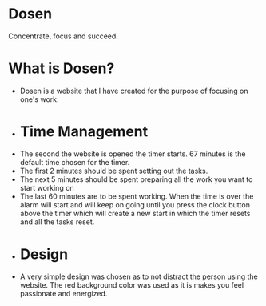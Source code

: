 # Dosen
Concentrate, focus and succeed.
# What is Dosen?
- Dosen is a website that I have created for the purpose of focusing on one's work.
- # Time Management
- The second the website is opened the timer starts. 67 minutes is the default time chosen for the timer.
- The first 2 minutes should be spent setting out the tasks.
- The next 5 minutes should be spent preparing all the work you want to start working on
- The last 60 minutes are to be spent working.
When the time is over the alarm will start and will keep on going until you press the clock button above the timer which will create a new start in which the timer resets and all the tasks reset.
- # Design
- A very simple design was chosen as to not distract the person using the website. The red background color was used as it is makes you feel passionate and energized.

